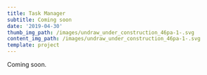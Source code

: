 ```yaml
---
title: Task Manager
subtitle: Coming soon
date: '2019-04-30'
thumb_img_path: /images/undraw_under_construction_46pa-1-.svg
content_img_path: /images/undraw_under_construction_46pa-1-.svg
template: project
---
```

Coming soon.